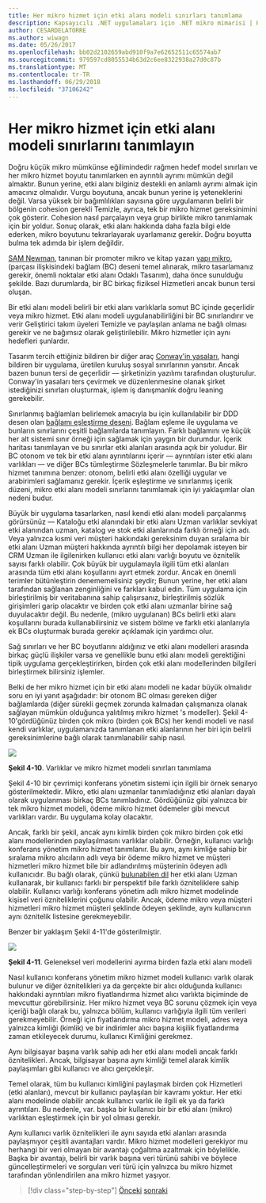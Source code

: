 ```yaml
---
title: Her mikro hizmet için etki alanı modeli sınırları tanımlama
description: Kapsayıcılı .NET uygulamaları için .NET mikro mimarisi | Her mikro hizmet için etki alanı modeli sınırları tanımlama
author: CESARDELATORRE
ms.author: wiwagn
ms.date: 05/26/2017
ms.openlocfilehash: bb02d2102659abd910f9a7e62652511c65574ab7
ms.sourcegitcommit: 979597cd8055534b63d2c6ee8322938a27d0c87b
ms.translationtype: MT
ms.contentlocale: tr-TR
ms.lasthandoff: 06/29/2018
ms.locfileid: "37106242"
---
```

# <a name="identify-domain-model-boundaries-for-each-microservice"></a>Her mikro hizmet için etki alanı modeli sınırlarını tanımlayın

Doğru küçük mikro mümkünse eğilimindedir rağmen hedef model sınırları ve her mikro hizmet boyutu tanımlarken en ayrıntılı ayrımı mümkün değil almaktır. Bunun yerine, etki alanı bilginiz destekli en anlamlı ayrımı almak için amacınız olmalıdır. Vurgu boyutuna, ancak bunun yerine iş yeteneklerini değil. Varsa yüksek bir bağımlılıkları sayısına göre uygulamanın belirli bir bölgenin cohesion gerekli Temizle, ayrıca, tek bir mikro hizmet gereksinimini çok gösterir. Cohesion nasıl parçalayın veya grup birlikte mikro tanımlamak için bir yoldur. Sonuç olarak, etki alanı hakkında daha fazla bilgi elde ederken, mikro boyutunu tekrarlayarak uyarlamanız gerekir. Doğru boyutta bulma tek adımda bir işlem değildir.

[SAM Newman](https://samnewman.io/), tanınan bir promoter mikro ve kitap yazarı [yapı mikro](https://samnewman.io/books/building_microservices/), (parçası ilişkisindeki bağlam (BC) deseni temel alınarak, mikro tasarlamanız gerekir, önemli noktalar etki alanı Odaklı Tasarım), daha önce sunulduğu şekilde. Bazı durumlarda, bir BC birkaç fiziksel Hizmetleri ancak bunun tersi oluşan.

Bir etki alanı modeli belirli bir etki alanı varlıklarla somut BC içinde geçerlidir veya mikro hizmet. Etki alanı modeli uygulanabilirliğini bir BC sınırlandırır ve verir Geliştirici takım üyeleri Temizle ve paylaşılan anlama ne bağlı olması gerekir ve ne bağımsız olarak geliştirilebilir. Mikro hizmetler için aynı hedefleri şunlardır.

Tasarım tercih ettiğiniz bildiren bir diğer araç [Conway'in yasaları](https://en.wikipedia.org/wiki/Conway%27s_law), hangi bildiren bir uygulama, üretilen kuruluş sosyal sınırlarının yansıtır. Ancak bazen bunun tersi de geçerlidir — şirketinizin yazılımı tarafından oluşturulur. Conway'in yasaları ters çevirmek ve düzenlenmesine olanak şirket istediğinizi sınırları oluşturmak, işlem iş danışmanlık doğru leaning gerekebilir.

Sınırlanmış bağlamları belirlemek amacıyla bu için kullanılabilir bir DDD desen olan [bağlamı eşleştirme deseni](https://www.infoq.com/articles/ddd-contextmapping). Bağlam eşleme ile uygulama ve bunların sınırlarını çeşitli bağlamlarda tanımlayın. Farklı bağlamını ve küçük her alt sistemi sınır örneği için sağlamak için yaygın bir durumdur. İçerik haritası tanımlayan ve bu sınırlar etki alanları arasında açık bir yoludur. Bir BC otonom ve tek bir etki alanı ayrıntılarını içerir — ayrıntıları ister etki alanı varlıkları — ve diğer BCs tümleştirme Sözleşmelerle tanımlar. Bu bir mikro hizmet tanımına benzer: otonom, belirli etki alanı özelliği uygular ve arabirimleri sağlamanız gerekir. İçerik eşleştirme ve sınırlanmış içerik düzeni, mikro etki alanı modeli sınırlarını tanımlamak için iyi yaklaşımlar olan nedeni budur.

Büyük bir uygulama tasarlarken, nasıl kendi etki alanı modeli parçalanmış görürsünüz — Kataloğu etki alanındaki bir etki alanı Uzman varlıklar sevkiyat etki alanından uzman, katalog ve stok etki alanlarında farklı örneği için adı. Veya yalnızca kısmi veri müşteri hakkındaki gereksinim duyan sıralama bir etki alanı Uzman müşteri hakkında ayrıntılı bilgi her depolamak isteyen bir CRM Uzman ile ilgilenirken kullanıcı etki alanı varlığı boyutu ve öznitelik sayısı farklı olabilir. Çok büyük bir uygulamayla ilgili tüm etki alanları arasında tüm etki alanı koşullarını ayırt etmek zordur. Ancak en önemli terimler bütünleştirin denememelisiniz şeydir; Bunun yerine, her etki alanı tarafından sağlanan zenginliğini ve farkları kabul edin. Tüm uygulama için birleştirilmiş bir veritabanına sahip çalışırsanız, birleştirilmiş sözlük girişimleri garip olacaktır ve birden çok etki alanı uzmanlar birine sağ duyulacaktır değil. Bu nedenle, (mikro uygulanan) BCs belirli etki alanı koşullarını burada kullanabilirsiniz ve sistem bölme ve farklı etki alanlarıyla ek BCs oluşturmak burada gerekir açıklamak için yardımcı olur.

Sağ sınırları ve her BC boyutlarını aldığınız ve etki alanı modelleri arasında birkaç güçlü ilişkiler varsa ve genellikle bunu etki alanı modeli gerektiğini tipik uygulama gerçekleştirirken, birden çok etki alanı modellerinden bilgileri birleştirmek bilirsiniz işlemler.

Belki de her mikro hizmet için bir etki alanı modeli ne kadar büyük olmalıdır soru en iyi yanıt aşağıdadır: bir otonom BC olması gereken diğer bağlamlarda (diğer sürekli geçmek zorunda kalmadan çalışmanıza olanak sağlayan mümkün olduğunca yalıtılmış mikro hizmet 's modeller). Şekil 4-10'gördüğünüz birden çok mikro (birden çok BCs) her kendi modeli ve nasıl kendi varlıklar, uygulamanızda tanımlanan etki alanlarının her biri için belirli gereksinimlerine bağlı olarak tanımlanabilir sahip nasıl.

![](./media/image10.png)

**Şekil 4-10**. Varlıklar ve mikro hizmet modeli sınırları tanımlama

Şekil 4-10 bir çevrimiçi konferans yönetim sistemi için ilgili bir örnek senaryo gösterilmektedir. Mikro, etki alanı uzmanlar tanımladığınız etki alanları dayalı olarak uygulanması birkaç BCs tanımladınız. Gördüğünüz gibi yalnızca bir tek mikro hizmet modeli, ödeme mikro hizmet ödemeler gibi mevcut varlıkları vardır. Bu uygulama kolay olacaktır.

Ancak, farklı bir şekil, ancak aynı kimlik birden çok mikro birden çok etki alanı modellerinden paylaşılmasını varlıklar olabilir. Örneğin, kullanıcı varlığı konferans yönetim mikro hizmet tanımlanır. Bu aynı, aynı kimliğe sahip bir sıralama mikro alıcıların adlı veya bir ödeme mikro hizmet ve müşteri hizmetleri mikro hizmet bile bir adlandırılmış müşterinin ödeyen adlı kullanıcıdır. Bu bağlı olarak, çünkü [bulunabilen dil](https://martinfowler.com/bliki/UbiquitousLanguage.html) her etki alanı Uzman kullanarak, bir kullanıcı farklı bir perspektif bile farklı özniteliklere sahip olabilir. Kullanıcı varlığı konferans yönetim adlı mikro hizmet modelinde kişisel veri özniteliklerini çoğunu olabilir. Ancak, ödeme mikro veya müşteri hizmetleri mikro hizmet müşteri şeklinde ödeyen şeklinde, aynı kullanıcının aynı öznitelik listesine gerekmeyebilir.

Benzer bir yaklaşım Şekil 4-11'de gösterilmiştir.

![](./media/image11.png)

**Şekil 4-11**. Geleneksel veri modellerini ayırma birden fazla etki alanı modeli

Nasıl kullanıcı konferans yönetim mikro hizmet modeli kullanıcı varlık olarak bulunur ve diğer öznitelikleri ya da gerçekte bir alıcı olduğunda kullanıcı hakkındaki ayrıntıları mikro fiyatlandırma hizmet alıcı varlıkta biçiminde de mevcuttur görebilirsiniz. Her mikro hizmet veya BC sorunu çözmek için veya içeriği bağlı olarak bu, yalnızca bölüm, kullanıcı varlığıyla ilgili tüm verileri gerekmeyebilir. Örneği için fiyatlandırma mikro hizmet modeli, adres veya yalnızca kimliği (kimlik) ve bir indirimler alıcı başına kişilik fiyatlandırma zaman etkileyecek durumu, kullanıcı Kimliğini gerekmez.

Aynı bilgisayar başına varlık sahip adı her etki alanı modeli ancak farklı öznitelikleri. Ancak, bilgisayar başına aynı kimliği temel alarak kimlik paylaşımları gibi kullanıcı ve alıcı gerçekleşir.

Temel olarak, tüm bu kullanıcı kimliğini paylaşmak birden çok Hizmetleri (etki alanları), mevcut bir kullanıcı paylaşılan bir kavramı yoktur. Her etki alanı modelinde olabilir ancak kullanıcı varlık ile ilgili ek ya da farklı ayrıntıları. Bu nedenle, var. başka bir kullanıcı bir bir etki alanı (mikro) varlıktan eşleştirmek için bir yol olması gerekir.

Aynı kullanıcı varlık öznitelikleri ile aynı sayıda etki alanları arasında paylaşmıyor çeşitli avantajları vardır. Mikro hizmet modelleri gerekiyor mu herhangi bir veri olmayan bir avantajı çoğaltma azaltmak için böylelikle. Başka bir avantajı, belirli bir varlık başına veri türünü sahibi ve böylece güncelleştirmeleri ve sorguları veri türü için yalnızca bu mikro hizmet tarafından yönlendirilen ana mikro hizmet yaşıyor.


>[!div class="step-by-step"]
[Önceki](distributed-data-management.md)
[sonraki](direct-client-to-microservice-communication-versus-the-api-gateway-pattern.md)
